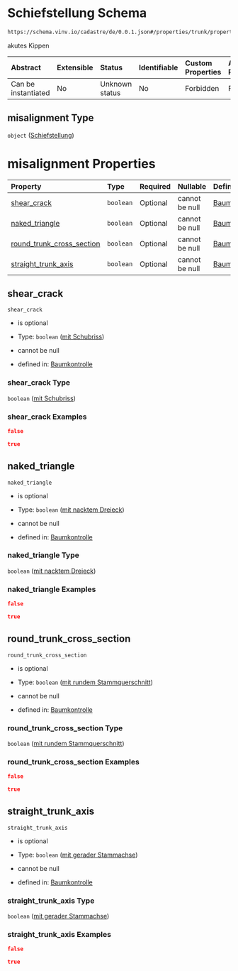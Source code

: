 # Schiefstellung Schema

```txt
https://schema.vinv.io/cadastre/de/0.0.1.json#/properties/trunk/properties/misalignment
```

akutes Kippen

| Abstract            | Extensible | Status         | Identifiable | Custom Properties | Additional Properties | Access Restrictions | Defined In                                                                                                                 |
| :------------------ | :--------- | :------------- | :----------- | :---------------- | :-------------------- | :------------------ | :------------------------------------------------------------------------------------------------------------------------- |
| Can be instantiated | No         | Unknown status | No           | Forbidden         | Forbidden             | none                | [dereferenced.doc.json\*](../../../../../../vinv-schemas/vinv-tree/out/0.0.1/dereferenced.doc.json "open original schema") |

## misalignment Type

`object` ([Schiefstellung](dereferenced-properties-stammfuß-und-stamm--properties-schiefstellung.md))

# misalignment Properties

| Property                                                   | Type      | Required | Nullable       | Defined by                                                                                                                                                                                                                                                      |
| :--------------------------------------------------------- | :-------- | :------- | :------------- | :-------------------------------------------------------------------------------------------------------------------------------------------------------------------------------------------------------------------------------------------------------------- |
| [shear\_crack](#shear_crack)                               | `boolean` | Optional | cannot be null | [Baumkontrolle](dereferenced-properties-stammfuß-und-stamm--properties-schiefstellung-properties-mit-schubriss.md "https://schema.vinv.io/cadastre/de/0.0.1.json#/properties/trunk/properties/misalignment/properties/shear_crack")                             |
| [naked\_triangle](#naked_triangle)                         | `boolean` | Optional | cannot be null | [Baumkontrolle](dereferenced-properties-stammfuß-und-stamm--properties-schiefstellung-properties-mit-nacktem-dreieck.md "https://schema.vinv.io/cadastre/de/0.0.1.json#/properties/trunk/properties/misalignment/properties/naked_triangle")                    |
| [round\_trunk\_cross\_section](#round_trunk_cross_section) | `boolean` | Optional | cannot be null | [Baumkontrolle](dereferenced-properties-stammfuß-und-stamm--properties-schiefstellung-properties-mit-rundem-stammquerschnitt.md "https://schema.vinv.io/cadastre/de/0.0.1.json#/properties/trunk/properties/misalignment/properties/round_trunk_cross_section") |
| [straight\_trunk\_axis](#straight_trunk_axis)              | `boolean` | Optional | cannot be null | [Baumkontrolle](dereferenced-properties-stammfuß-und-stamm--properties-schiefstellung-properties-mit-gerader-stammachse.md "https://schema.vinv.io/cadastre/de/0.0.1.json#/properties/trunk/properties/misalignment/properties/straight_trunk_axis")            |

## shear\_crack



`shear_crack`

*   is optional

*   Type: `boolean` ([mit Schubriss](dereferenced-properties-stammfuß-und-stamm--properties-schiefstellung-properties-mit-schubriss.md))

*   cannot be null

*   defined in: [Baumkontrolle](dereferenced-properties-stammfuß-und-stamm--properties-schiefstellung-properties-mit-schubriss.md "https://schema.vinv.io/cadastre/de/0.0.1.json#/properties/trunk/properties/misalignment/properties/shear_crack")

### shear\_crack Type

`boolean` ([mit Schubriss](dereferenced-properties-stammfuß-und-stamm--properties-schiefstellung-properties-mit-schubriss.md))

### shear\_crack Examples

```json
false
```

```json
true
```

## naked\_triangle



`naked_triangle`

*   is optional

*   Type: `boolean` ([mit nacktem Dreieck](dereferenced-properties-stammfuß-und-stamm--properties-schiefstellung-properties-mit-nacktem-dreieck.md))

*   cannot be null

*   defined in: [Baumkontrolle](dereferenced-properties-stammfuß-und-stamm--properties-schiefstellung-properties-mit-nacktem-dreieck.md "https://schema.vinv.io/cadastre/de/0.0.1.json#/properties/trunk/properties/misalignment/properties/naked_triangle")

### naked\_triangle Type

`boolean` ([mit nacktem Dreieck](dereferenced-properties-stammfuß-und-stamm--properties-schiefstellung-properties-mit-nacktem-dreieck.md))

### naked\_triangle Examples

```json
false
```

```json
true
```

## round\_trunk\_cross\_section



`round_trunk_cross_section`

*   is optional

*   Type: `boolean` ([mit rundem Stammquerschnitt](dereferenced-properties-stammfuß-und-stamm--properties-schiefstellung-properties-mit-rundem-stammquerschnitt.md))

*   cannot be null

*   defined in: [Baumkontrolle](dereferenced-properties-stammfuß-und-stamm--properties-schiefstellung-properties-mit-rundem-stammquerschnitt.md "https://schema.vinv.io/cadastre/de/0.0.1.json#/properties/trunk/properties/misalignment/properties/round_trunk_cross_section")

### round\_trunk\_cross\_section Type

`boolean` ([mit rundem Stammquerschnitt](dereferenced-properties-stammfuß-und-stamm--properties-schiefstellung-properties-mit-rundem-stammquerschnitt.md))

### round\_trunk\_cross\_section Examples

```json
false
```

```json
true
```

## straight\_trunk\_axis



`straight_trunk_axis`

*   is optional

*   Type: `boolean` ([mit gerader Stammachse](dereferenced-properties-stammfuß-und-stamm--properties-schiefstellung-properties-mit-gerader-stammachse.md))

*   cannot be null

*   defined in: [Baumkontrolle](dereferenced-properties-stammfuß-und-stamm--properties-schiefstellung-properties-mit-gerader-stammachse.md "https://schema.vinv.io/cadastre/de/0.0.1.json#/properties/trunk/properties/misalignment/properties/straight_trunk_axis")

### straight\_trunk\_axis Type

`boolean` ([mit gerader Stammachse](dereferenced-properties-stammfuß-und-stamm--properties-schiefstellung-properties-mit-gerader-stammachse.md))

### straight\_trunk\_axis Examples

```json
false
```

```json
true
```
